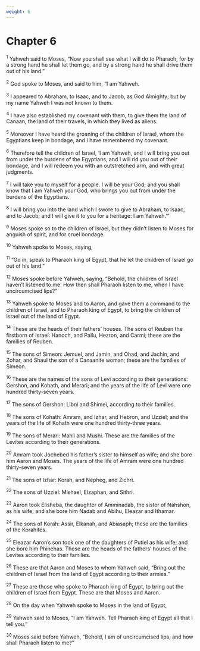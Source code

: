 ```yaml
---
weight: 6
---
```


# Chapter 6

<sup>1</sup> Yahweh said to Moses, “Now you shall see what I will do to Pharaoh, for by a strong hand he shall let them go, and by a strong hand he shall drive them out of his land.” 

<sup>2</sup> God spoke to Moses, and said to him, “I am Yahweh. 

<sup>3</sup> I appeared to Abraham, to Isaac, and to Jacob, as God Almighty; but by my name Yahweh I was not known to them. 

<sup>4</sup> I have also established my covenant with them, to give them the land of Canaan, the land of their travels, in which they lived as aliens. 

<sup>5</sup> Moreover I have heard the groaning of the children of Israel, whom the Egyptians keep in bondage, and I have remembered my covenant. 

<sup>6</sup> Therefore tell the children of Israel, ‘I am Yahweh, and I will bring you out from under the burdens of the Egyptians, and I will rid you out of their bondage, and I will redeem you with an outstretched arm, and with great judgments. 

<sup>7</sup> I will take you to myself for a people. I will be your God; and you shall know that I am Yahweh your God, who brings you out from under the burdens of the Egyptians. 

<sup>8</sup> I will bring you into the land which I swore to give to Abraham, to Isaac, and to Jacob; and I will give it to you for a heritage: I am Yahweh.’” 

<sup>9</sup> Moses spoke so to the children of Israel, but they didn’t listen to Moses for anguish of spirit, and for cruel bondage. 

<sup>10</sup> Yahweh spoke to Moses, saying, 

<sup>11</sup> “Go in, speak to Pharaoh king of Egypt, that he let the children of Israel go out of his land.” 

<sup>12</sup> Moses spoke before Yahweh, saying, “Behold, the children of Israel haven’t listened to me. How then shall Pharaoh listen to me, when I have uncircumcised lips?” 

<sup>13</sup> Yahweh spoke to Moses and to Aaron, and gave them a command to the children of Israel, and to Pharaoh king of Egypt, to bring the children of Israel out of the land of Egypt. 

<sup>14</sup> These are the heads of their fathers’ houses. The sons of Reuben the firstborn of Israel: Hanoch, and Pallu, Hezron, and Carmi; these are the families of Reuben. 

<sup>15</sup> The sons of Simeon: Jemuel, and Jamin, and Ohad, and Jachin, and Zohar, and Shaul the son of a Canaanite woman; these are the families of Simeon. 

<sup>16</sup> These are the names of the sons of Levi according to their generations: Gershon, and Kohath, and Merari; and the years of the life of Levi were one hundred thirty-seven years. 

<sup>17</sup> The sons of Gershon: Libni and Shimei, according to their families. 

<sup>18</sup> The sons of Kohath: Amram, and Izhar, and Hebron, and Uzziel; and the years of the life of Kohath were one hundred thirty-three years. 

<sup>19</sup> The sons of Merari: Mahli and Mushi. These are the families of the Levites according to their generations. 

<sup>20</sup> Amram took Jochebed his father’s sister to himself as wife; and she bore him Aaron and Moses. The years of the life of Amram were one hundred thirty-seven years. 

<sup>21</sup> The sons of Izhar: Korah, and Nepheg, and Zichri. 

<sup>22</sup> The sons of Uzziel: Mishael, Elzaphan, and Sithri. 

<sup>23</sup> Aaron took Elisheba, the daughter of Amminadab, the sister of Nahshon, as his wife; and she bore him Nadab and Abihu, Eleazar and Ithamar. 

<sup>24</sup> The sons of Korah: Assir, Elkanah, and Abiasaph; these are the families of the Korahites. 

<sup>25</sup> Eleazar Aaron’s son took one of the daughters of Putiel as his wife; and she bore him Phinehas. These are the heads of the fathers’ houses of the Levites according to their families. 

<sup>26</sup> These are that Aaron and Moses to whom Yahweh said, “Bring out the children of Israel from the land of Egypt according to their armies.” 

<sup>27</sup> These are those who spoke to Pharaoh king of Egypt, to bring out the children of Israel from Egypt. These are that Moses and Aaron. 

<sup>28</sup> On the day when Yahweh spoke to Moses in the land of Egypt, 

<sup>29</sup> Yahweh said to Moses, “I am Yahweh. Tell Pharaoh king of Egypt all that I tell you.” 

<sup>30</sup> Moses said before Yahweh, “Behold, I am of uncircumcised lips, and how shall Pharaoh listen to me?” 


